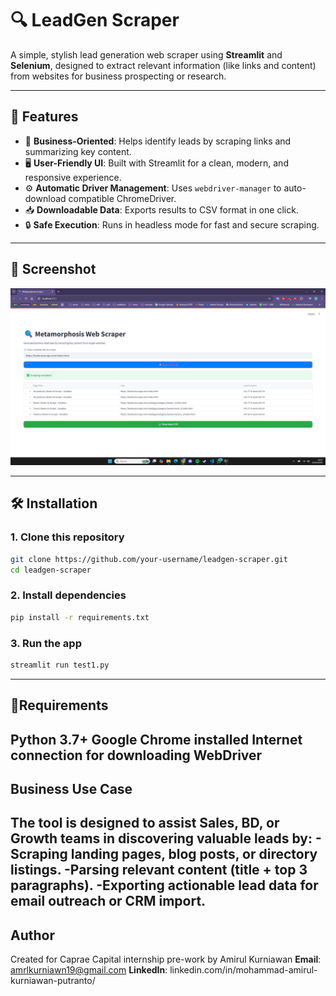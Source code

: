 # 🔍 LeadGen Scraper

A simple, stylish lead generation web scraper using **Streamlit** and **Selenium**, designed to extract relevant information (like links and content) from websites for business prospecting or research.

---

## 🚀 Features

- 🧠 **Business-Oriented**: Helps identify leads by scraping links and summarizing key content.
- 🖥️ **User-Friendly UI**: Built with Streamlit for a clean, modern, and responsive experience.
- ⚙️ **Automatic Driver Management**: Uses `webdriver-manager` to auto-download compatible ChromeDriver.
- 📥 **Downloadable Data**: Exports results to CSV format in one click.
- 🔒 **Safe Execution**: Runs in headless mode for fast and secure scraping.

---

## 📸 Screenshot

![Metamorphosis Scraper Screenshot](assets/Screenshot.png) <!-- (Optional) Add your own screenshot here -->

---

## 🛠️ Installation

### 1. Clone this repository

```bash
git clone https://github.com/your-username/leadgen-scraper.git
cd leadgen-scraper
```

### 2. Install dependencies
```bash
pip install -r requirements.txt
```

### 3. Run the app
```bash
streamlit run test1.py
```

---

## 🧾Requirements
**Python 3.7+**
**Google Chrome installed**
**Internet connection for downloading WebDriver**
---

## Business Use Case
The tool is designed to assist Sales, BD, or Growth teams in discovering valuable leads by:
-**Scraping landing pages, blog posts, or directory listings**.
-**Parsing relevant content (title + top 3 paragraphs)**.
-**Exporting actionable lead data for email outreach or CRM import**.
---

## Author
Created for Caprae Capital internship pre-work by Amirul Kurniawan
**Email**: amrlkurniawn19@gmail.com
**LinkedIn**: linkedin.com/in/mohammad-amirul-kurniawan-putranto/
